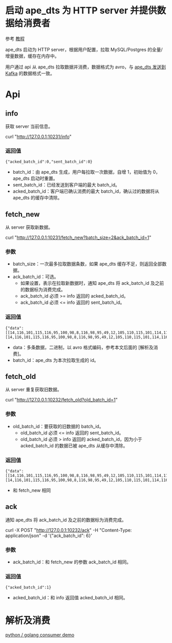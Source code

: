 # 启动 ape_dts 为 HTTP server 并提供数据给消费者

参考 [教程](/docs/en/tutorial/mysql_to_http_server_consumer.md)

ape_dts 启动为 HTTP server，根据用户配置，拉取 MySQL/Postgres 的全量/增量数据，缓存在内存中。

用户通过 api 从 ape_dts 拉取数据并消费，数据格式为 avro，与 [ape_dts 发送到 Kafka](/docs/zh/consumer/kafka_consumer.md) 的数据格式一致。

# Api

## info
获取 server 当前信息。

curl "http://127.0.0.1:10231/info"

### 返回值
```
{"acked_batch_id":0,"sent_batch_id":0}
```

- batch_id：由 ape_dts 生成，用户每拉取一次数据，自增 1，初始值为 0，ape_dts 启动时重置。
- sent_batch_id：已经发送到客户端的最大 batch_id。
- acked_batch_id：客户端已确认消费的最大 batch_id，确认过的数据将从 ape_dts 的缓存中清除。

## fetch_new
从 server 获取新数据。

curl "http://127.0.0.1:10231/fetch_new?batch_size=2&ack_batch_id=1"

### 参数
- batch_size：一次最多拉取数据条数，如果 ape_dts 缓存不足，则返回全部数据。
- ack_batch_id：可选。
    - 如果设置，表示在拉取新数据时，通知 ape_dts 将 ack_batch_id 及之前的数据标为消费完成。
    - ack_batch_id 必须 >= info 返回的 acked_batch_id。
    - ack_batch_id 必须 <= info 返回的 sent_batch_id。


### 返回值

```
{"data":[[14,116,101,115,116,95,100,98,8,116,98,95,49,12,105,110,115,101,114,116,2,4,4,105,100,6,105,110,116,8,76,111,110,103,10,118,97,108,117,101,6,105,110,116,8,76,111,110,103,0,0,2,4,4,105,100,4,2,10,118,97,108,117,101,4,2,0,0],[14,116,101,115,116,95,100,98,8,116,98,95,49,12,105,110,115,101,114,116,2,4,4,105,100,6,105,110,116,8,76,111,110,103,10,118,97,108,117,101,6,105,110,116,8,76,111,110,103,0,0,2,4,4,105,100,4,4,10,118,97,108,117,101,4,4,0,0]],"batch_id":1}
```

- data：多条数据，二进制，以 avro 格式编码，参考本文后面的 [解析及消费]。
- batch_id：ape_dts 为本次拉取生成的 id。

## fetch_old

从 server 重复获取旧数据。

curl "http://127.0.0.1:10232/fetch_old?old_batch_id=1"

### 参数

- old_batch_id：要获取的旧数据的 batch_id。
    - old_batch_id 必须 <= info 返回的 sent_batch_id。
    - old_batch_id 必须 > info 返回的 acked_batch_id，因为小于 acked_batch_id 的数据已被 ape_dts 从缓存中清除。

### 返回值

```
{"data":[[14,116,101,115,116,95,100,98,8,116,98,95,49,12,105,110,115,101,114,116,2,4,4,105,100,6,105,110,116,8,76,111,110,103,10,118,97,108,117,101,6,105,110,116,8,76,111,110,103,0,0,2,4,4,105,100,4,2,10,118,97,108,117,101,4,2,0,0],[14,116,101,115,116,95,100,98,8,116,98,95,49,12,105,110,115,101,114,116,2,4,4,105,100,6,105,110,116,8,76,111,110,103,10,118,97,108,117,101,6,105,110,116,8,76,111,110,103,0,0,2,4,4,105,100,4,4,10,118,97,108,117,101,4,4,0,0]],"batch_id":1}
```

- 和 fetch_new 相同

## ack

通知 ape_dts 将 ack_batch_id 及之前的数据标为消费完成。

curl -X POST "http://127.0.0.1:10232/ack" -H "Content-Type: application/json" -d '{"ack_batch_id": 6}'

### 参数

- ack_batch_id：和 fetch_new 的参数 ack_batch_id 相同。

### 返回值
```
{"acked_batch_id":1}
```

- acked_batch_id：和 info 返回值 acked_batch_id 相同。


# 解析及消费

[python / golang consumer demo](https://github.com/apecloud/ape_dts_consumer_demo)
